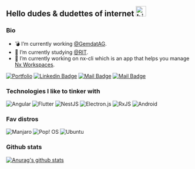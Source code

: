 ## Hello dudes & dudettes of internet <img src="https://user-images.githubusercontent.com/1303154/88677602-1635ba80-d120-11ea-84d8-d263ba5fc3c0.gif" width="28px" alt="hi">


### Bio


- 💣 I’m currently working [@GemdatAG](https://www.gemdat.ch/).
- 🐯 I’m currently studying [@RIT](https://www.croatia.rit.edu/).
- 🔭 I’m currently working on nx-cli which is an app that helps you manage [Nx Workspaces](https://nx.dev/).

[![Portfolio](https://img.shields.io/badge/-fcurkovicdev.eu-c0392b?style=flat&labelColor=c0392b&logo=firefox&logoColor=white)](https://fcurkovicdev.eu/)
[![Linkedin Badge](https://img.shields.io/badge/-Filip-0e76a8?style=flat&labelColor=0e76a8&logo=linkedin&logoColor=white)](https://www.linkedin.com/in/filip-%C4%87urkovi%C4%87-4471b4202/) 
[![Mail Badge](https://img.shields.io/badge/-@filip.curkovic-e84393?style=flat&labelColor=e84393&logo=instagram&logoColor=white)](https://www.instagram.com/filip.curkovic/) 
[![Mail Badge](https://img.shields.io/badge/-filip.curkovic1-c0392b?style=flat&labelColor=c0392b&logo=gmail&logoColor=white)](mailto:filip.curkovic1@gmail.com)

### Technologies I like to tinker with

![Angular](https://img.shields.io/badge/angular-%23DD0031.svg?style=for-the-badge&logo=angular&logoColor=white)
![Flutter](https://img.shields.io/badge/Flutter-%2302569B.svg?style=for-the-badge&logo=Flutter&logoColor=white)
![NestJS](https://img.shields.io/badge/nestjs-%23E0234E.svg?style=for-the-badge&logo=nestjs&logoColor=white)
![Electron.js](https://img.shields.io/badge/Electron-191970?style=for-the-badge&logo=Electron&logoColor=white)
![RxJS](https://img.shields.io/badge/rxjs-%23B7178C.svg?style=for-the-badge&logo=reactivex&logoColor=white)
![Android](https://img.shields.io/badge/Android-3DDC84?style=for-the-badge&logo=android&logoColor=white)

### Fav distros

![Manjaro](https://img.shields.io/badge/Manjaro-35BF5C?style=for-the-badge&logo=Manjaro&logoColor=white)
![Pop! OS](https://img.shields.io/badge/Pop!_OS-48B9C7?style=for-the-badge&logo=Pop!_OS&logoColor=white)
![Ubuntu](https://img.shields.io/badge/Ubuntu-E95420?style=for-the-badge&logo=ubuntu&logoColor=white)

### Github stats

[![Anurag's github stats](https://github-readme-stats.vercel.app/api?username=curkovicf&theme=default)](https://github.com/curkovicf/github-readme-stats)


